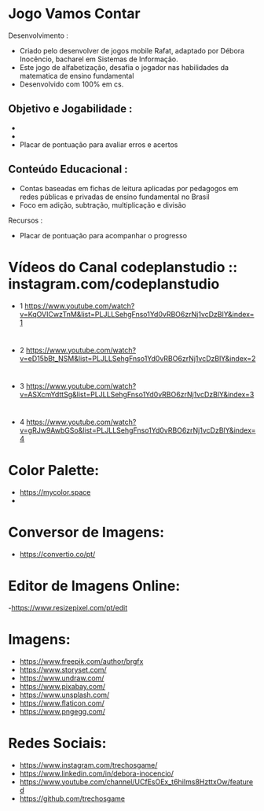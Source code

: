 # Jogo Vamos Contar
Desenvolvimento :
- Criado pelo desenvolver de jogos mobile Rafat, adaptado por Débora Inocêncio, bacharel em Sistemas de Informação.
- Este jogo de alfabetização, desafia o jogador nas habilidades da matematica de ensino fundamental 
- Desenvolvido com 100% em cs.


Objetivo e Jogabilidade :
- 
- 
- 
- Placar de pontuação para avaliar erros e acertos


Conteúdo Educacional :
- 
- Contas baseadas em fichas de leitura aplicadas por pedagogos em redes públicas e privadas de ensino fundamental no Brasil
- Foco em adição, subtração, multiplicação e divisão

Recursos :
- Placar de pontuação para acompanhar o progresso


# Vídeos do Canal codeplanstudio :: instagram.com/codeplanstudio
- 1 https://www.youtube.com/watch?v=KqOVICwzTnM&list=PLJLLSehgFnso1Yd0vRBO6zrNj1vcDzBlY&index=1
#
- 2 https://www.youtube.com/watch?v=eD15bBt_NSM&list=PLJLLSehgFnso1Yd0vRBO6zrNj1vcDzBlY&index=2
#
- 3 https://www.youtube.com/watch?v=ASXcmYdttSg&list=PLJLLSehgFnso1Yd0vRBO6zrNj1vcDzBlY&index=3
#
- 4 https://www.youtube.com/watch?v=gRJw9AwbGSo&list=PLJLLSehgFnso1Yd0vRBO6zrNj1vcDzBlY&index=4


  
# Color Palette:
 - https://mycolor.space
 - 
# Conversor de Imagens:
 - https://convertio.co/pt/

# Editor de Imagens Online:
-https://www.resizepixel.com/pt/edit

# Imagens:
- https://www.freepik.com/author/brgfx
- https://www.storyset.com/
- https://www.undraw.com/
- https://www.pixabay.com/
- https://www.unsplash.com/
- https://www.flaticon.com/
- https://www.pngegg.com/

# Redes Sociais:
- https://www.instagram.com/trechosgame/
- https://www.linkedin.com/in/debora-inocencio/
- https://www.youtube.com/channel/UCfEsOEx_t6hiIms8HzttxOw/featured
- https://github.com/trechosgame

